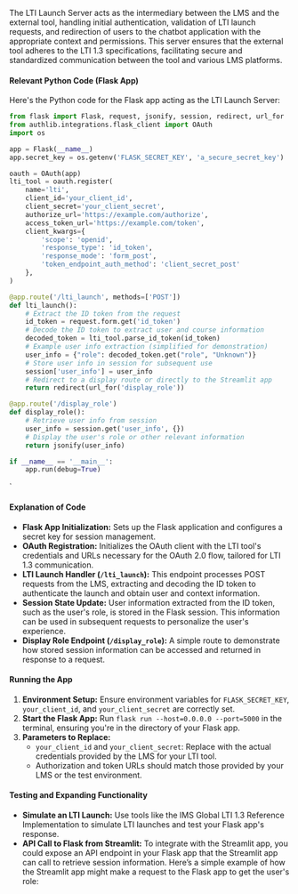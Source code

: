 The LTI Launch Server acts as the intermediary between the LMS and the external tool, handling initial authentication, validation of LTI launch requests, and redirection of users to the chatbot application with the appropriate context and permissions. This server ensures that the external tool adheres to the LTI 1.3 specifications, facilitating secure and standardized communication between the tool and various LMS platforms.

#### Relevant Python Code (Flask App)

Here's the Python code for the Flask app acting as the LTI Launch Server:
```python
from flask import Flask, request, jsonify, session, redirect, url_for
from authlib.integrations.flask_client import OAuth
import os

app = Flask(__name__)
app.secret_key = os.getenv('FLASK_SECRET_KEY', 'a_secure_secret_key')

oauth = OAuth(app)
lti_tool = oauth.register(
    name='lti',
    client_id='your_client_id',
    client_secret='your_client_secret',
    authorize_url='https://example.com/authorize',
    access_token_url='https://example.com/token',
    client_kwargs={
        'scope': 'openid',
        'response_type': 'id_token',
        'response_mode': 'form_post',
        'token_endpoint_auth_method': 'client_secret_post'
    },
)

@app.route('/lti_launch', methods=['POST'])
def lti_launch():
    # Extract the ID token from the request
    id_token = request.form.get('id_token')
    # Decode the ID token to extract user and course information
    decoded_token = lti_tool.parse_id_token(id_token)
    # Example user info extraction (simplified for demonstration)
    user_info = {"role": decoded_token.get("role", "Unknown")}
    # Store user info in session for subsequent use
    session['user_info'] = user_info
    # Redirect to a display route or directly to the Streamlit app
    return redirect(url_for('display_role'))

@app.route('/display_role')
def display_role():
    # Retrieve user info from session
    user_info = session.get('user_info', {})
    # Display the user's role or other relevant information
    return jsonify(user_info)

if __name__ == '__main__':
    app.run(debug=True)
```

`

#### Explanation of Code

- **Flask App Initialization:** Sets up the Flask application and configures a secret key for session management.
- **OAuth Registration:** Initializes the OAuth client with the LTI tool's credentials and URLs necessary for the OAuth 2.0 flow, tailored for LTI 1.3 communication.
- **LTI Launch Handler (`/lti_launch`):** This endpoint processes POST requests from the LMS, extracting and decoding the ID token to authenticate the launch and obtain user and context information.
- **Session State Update:** User information extracted from the ID token, such as the user's role, is stored in the Flask session. This information can be used in subsequent requests to personalize the user's experience.
- **Display Role Endpoint (`/display_role`):** A simple route to demonstrate how stored session information can be accessed and returned in response to a request.

#### Running the App

1. **Environment Setup:** Ensure environment variables for `FLASK_SECRET_KEY`, `your_client_id`, and `your_client_secret` are correctly set.
2. **Start the Flask App:** Run `flask run --host=0.0.0.0 --port=5000` in the terminal, ensuring you're in the directory of your Flask app.
3. **Parameters to Replace:**
    - `your_client_id` and `your_client_secret`: Replace with the actual credentials provided by the LMS for your LTI tool.
    - Authorization and token URLs should match those provided by your LMS or the test environment.

#### Testing and Expanding Functionality

- **Simulate an LTI Launch:** Use tools like the IMS Global LTI 1.3 Reference Implementation to simulate LTI launches and test your Flask app's response.
- **API Call to Flask from Streamlit:** To integrate with the Streamlit app, you could expose an API endpoint in your Flask app that the Streamlit app can call to retrieve session information. Here’s a simple example of how the Streamlit app might make a request to the Flask app to get the user's role: